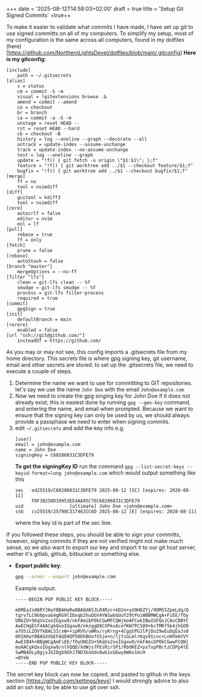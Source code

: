 +++
date = '2025-08-12T14:58:03+02:00'
draft = true
title = 'Setup Git Signed Commits'
+true++

To make it easier to validate what commits I have made, I have set up git to use signed committs on all of my computers. To simplify my setup, most of my configuration is the same across all computers, found in my dotfiles (here)[https://github.com/NorthernLightsDevel/dotfiles/blob/main/.gitconfig]
**Here is my gitconfig**:
```ini,config
[include]
	path = ~/.gitsecrets
[alias]
	s = status
	cm = commit -S -m
	visual = !gitextensions browse .&
	amend = commit --amend
	co = checkout
	br = branch
	ca = commit -a -S -m
	unstage = reset HEAD --
	rst = reset HEAD --hard
	cb = checkout -B
	history = log --oneline --graph --decorate --all
	untrack = update-index --assume-unchange
	track = update-index --no-assume-unchange
	test = log --oneline --graph
	update = "!f() { git fetch -u origin \"$1:$1\"; };f"
	feature = "!f() { git worktree add ../$1 --checkout feature/$1;f"
	bugfix = "!f() { git worktree add ../$1 --checkout bugfix/$1;f"
[merge]
	ff = no
	tool = nvimdiff
[diff]
	guitool = kdiff3
	tool = nvimdiff
[core]
	autocrlf = false
	editor = nvim
	eol = lf
[pull]
	rebase = true
	ff = only
[fetch]
	prune = false
[rebase]
	autoStash = false
[branch "master"]
	mergeOptions = --no-ff
[filter "lfs"]
	clean = git-lfs clean -- %f
	smudge = git-lfs smudge -- %f
	process = git-lfs filter-process
	required = true
[commit]
    gpgSign = true
[init]
	defaultBranch = main
[rerere]
	enabled = false
[url "ssh://git@github.com/"]
	insteadOf = https://github.com/
```
As you may or may not see, this config imports a .gitsecrets file from my home directory. This secrets file is where gpg signing key, git username, email and other secrets are stored.
to set up the .gitsecrets file, we need to execute a couple of steps.
1. Determine the name we want to use for committing to GIT repositories. let's say we use the name `John Doe` with the email `John@example.com`
2. Now we need to create the gpg singing key for John Doe if it does not already exist, this is easiest done by running `gpg --gen-key` command, and entering the name, and email when prompted. Because we want to ensure that the signing key can only be used by us, we should always provide a passphase we need to enter when signing commits.
3. edit `~/.gitsecrets` and add the key info e.g.
   ```ini,config
   [user]
   email = john@example.com
   name = John Doe
   signingKey = C68206831C3DFE79
   ```
   **To get the signingKey ID** run the command `gpg --list-secret-keys --keyid-format=long john@example.com` which would output something like this
   ```
   sec   ed25519/C68206831C3DFE79 2025-08-12 [SC] [expires: 2028-08-11]
         FDF3B250D19953EE4AA95C76C68206831C3DFE79
   uid                 [ultimate] John Doe <john@example.com>
   ssb   cv25519/25798C317462CC6D 2025-08-12 [E] [expires: 2028-08-11]

   ```
   where the key id is part of the sec line.

If you followed these steps, you should be able to sign your committs, however, signing commits if they are not verified might not make much sense, so we also want to export our key and import it to our git host server, wether it's gitlab, github, bitbucket or something else.
- **Export public key**:
  ```bash
  gpg --armor --export john@example.com
  ```
  Example output:
  ```pubkey
  -----BEGIN PGP PUBLIC KEY BLOCK-----
  
  mDMEaJs86RYJKwYBBAHaRw8BAQdA5JLR4Rzc+kD2o+yU9H6ZYj/9OMS5ZpmLdq/Q
  tgrvTLC0G0pvaG4gRG9lIDxqb2huQGV4YW1wbGUuY29tPoiWBBMWCgA+FiEE/fOy
  UNGZU+5KqVx2xoIGgxw9/nkFAmibPOkCGwMFCQWjmoAFCwkIBwIGFQoJCAsCBBYC
  AwECHgECF4AACgkQxoIGgxw9/nkzggD8CXPkxAcefKW7PC580+bcTMRf5b4jhGO9
  a7U5iLZOVfkBALSIcxW++ipRVh/uWRv/ryKrng+4CgqtPGJlPjDoZ9wEuDgEaJs8
  6RIKKwYBBAGXVQEFAQEHQP50DhBUofX5je+n/ljYiGLmlrKqx9Icnc+LnHhk6VVY
  AwEIB4h+BBgWCgAmFiEE/fOyUNGZU+5KqVx2xoIGgxw9/nkFAmibPOkCGwwFCQWj
  moAACgkQxoIGgxw9/nlVQQD/XdWjs7FEsRirSP1/RbOKEZ+psTxpPBctzCDPp4lE
  SwMBAOLyQgjxJGIDgb9GhJ7ND3knOdvOwG1xGEwy6W6x16cH
  =BYeb
  -----END PGP PUBLIC KEY BLOCK-----
  ```
The secret key block can now be copied, and pasted to github in the keys section [https://github.com/settings/keys] I would strongly advice to also add an ssh key, to be able to use git over ssh.
